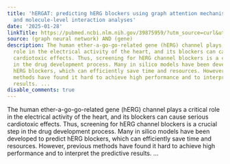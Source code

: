 ```yaml
---
title: 'hERGAT: predicting hERG blockers using graph attention mechanism through atom-
  and molecule-level interaction analyses'
date: '2025-01-28'
linkTitle: https://pubmed.ncbi.nlm.nih.gov/39875959/?utm_source=curl&utm_medium=rss&utm_campaign=pubmed-2&utm_content=1x5bM_TNL8gjogAcnslpo2s2PbDe-61JVM2h9yowOYSiZ7Dkrt&fc=20220919211934&ff=20250129170943&v=2.18.0.post9+e462414
source: (graph neural network) AND (gene)
description: The human ether-a-go-go-related gene (hERG) channel plays a critical
  role in the electrical activity of the heart, and its blockers can cause serious
  cardiotoxic effects. Thus, screening for hERG channel blockers is a crucial step
  in the drug development process. Many in silico models have been developed to predict
  hERG blockers, which can efficiently save time and resources. However, previous
  methods have found it hard to achieve high performance and to interpret the predictive
  results. ...
disable_comments: true
---
```

The human ether-a-go-go-related gene (hERG) channel plays a critical role in the electrical activity of the heart, and its blockers can cause serious cardiotoxic effects. Thus, screening for hERG channel blockers is a crucial step in the drug development process. Many in silico models have been developed to predict hERG blockers, which can efficiently save time and resources. However, previous methods have found it hard to achieve high performance and to interpret the predictive results. ...